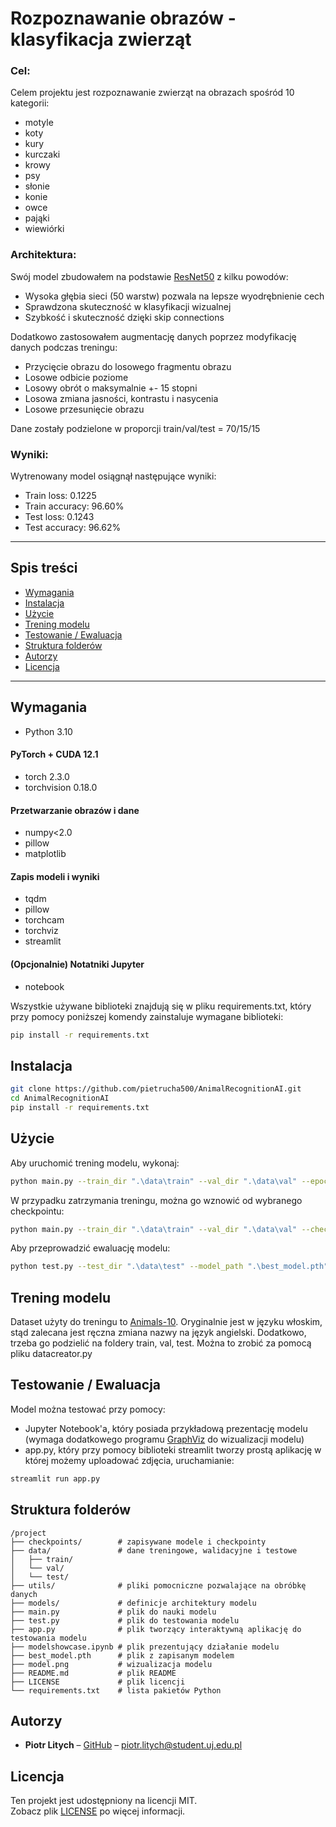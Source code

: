# Rozpoznawanie obrazów - klasyfikacja zwierząt

### Cel:
Celem projektu jest rozpoznawanie zwierząt na obrazach spośród 10 kategorii:  
- motyle
- koty
- kury
- kurczaki
- krowy
- psy
- słonie
- konie
- owce
- pająki
- wiewiórki
### Architektura:
Swój model zbudowałem na podstawie [ResNet50](https://arxiv.org/abs/1512.03385) z kilku powodów:
- Wysoka głębia sieci (50 warstw) pozwala na lepsze wyodrębnienie cech
- Sprawdzona skuteczność w klasyfikacji wizualnej
- Szybkość i skuteczność dzięki skip connections  

Dodatkowo zastosowałem augmentację danych poprzez modyfikację danych podczas treningu:
- Przycięcie obrazu do losowego fragmentu obrazu
- Losowe odbicie poziome
- Losowy obrót o maksymalnie +- 15 stopni
- Losowa zmiana jasności, kontrastu i nasycenia
- Losowe przesunięcie obrazu

Dane zostały podzielone w proporcji train/val/test = 70/15/15
### Wyniki:
Wytrenowany model osiągnął następujące wyniki:
- Train loss: 0.1225
- Train accuracy: 96.60%
- Test loss: 0.1243
- Test accuracy: 96.62%

---

## Spis treści

- [Wymagania](#wymagania)  
- [Instalacja](#instalacja)  
- [Użycie](#użycie)  
- [Trening modelu](#trening-modelu)  
- [Testowanie / Ewaluacja](#testowanie--ewaluacja)  
- [Struktura folderów](#struktura-folderów)  
- [Autorzy](#autorzy)  
- [Licencja](#licencja)  

---

## Wymagania

- Python 3.10  
#### PyTorch + CUDA 12.1
- torch 2.3.0
- torchvision 0.18.0
#### Przetwarzanie obrazów i dane
- numpy<2.0
- pillow
- matplotlib
#### Zapis modeli i wyniki
- tqdm
- pillow
- torchcam
- torchviz
- streamlit 
#### (Opcjonalnie) Notatniki Jupyter
- notebook

Wszystkie używane biblioteki znajdują się w pliku requirements.txt, który przy pomocy poniższej komendy zainstaluje wymagane biblioteki:
```bash
pip install -r requirements.txt
```
## Instalacja
```bash
git clone https://github.com/pietrucha500/AnimalRecognitionAI.git
cd AnimalRecognitionAI
pip install -r requirements.txt
```

## Użycie
Aby uruchomić trening modelu, wykonaj:
```bash
python main.py --train_dir ".\data\train" --val_dir ".\data\val" --epochs 1000 --batch_size 32
```
W przypadku zatrzymania treningu, można go wznowić od wybranego checkpointu:
```bash
python main.py --train_dir ".\data\train" --val_dir ".\data\val" --checkpoint checkpoints/epoch_number.pth
```
Aby przeprowadzić ewaluację modelu:
```bash
python test.py --test_dir ".\data\test" --model_path ".\best_model.pth"
```
## Trening modelu

Dataset użyty do treningu to [Animals-10](https://www.kaggle.com/datasets/alessiocorrado99/animals10?select=raw-img).
Oryginalnie jest w języku włoskim, stąd zalecana jest ręczna zmiana nazwy na język angielski.
Dodatkowo, trzeba go podzielić na foldery train, val, test. Można to zrobić za pomocą pliku datacreator.py

## Testowanie / Ewaluacja

Model można testować przy pomocy:
- Jupyter Notebook'a, który posiada przykładową prezentację modelu (wymaga dodatkowego programu [GraphViz](https://graphviz.org/) do wizualizacji modelu)
- app.py, który przy pomocy biblioteki streamlit tworzy prostą aplikację w której możemy uploadować zdjęcia, uruchamianie:
```bash
streamlit run app.py
```

## Struktura folderów
```aiignore
/project
├── checkpoints/        # zapisywane modele i checkpointy
├── data/               # dane treningowe, walidacyjne i testowe
│   ├── train/
│   └── val/
│   └── test/
├── utils/              # pliki pomocniczne pozwalające na obróbkę danych
├── models/             # definicje architektury modelu
├── main.py             # plik do nauki modelu
├── test.py             # plik do testowania modelu
├── app.py              # plik tworzący interaktywną aplikację do testowania modelu
├── modelshowcase.ipynb # plik prezentujący działanie modelu
├── best_model.pth      # plik z zapisanym modelem
├── model.png           # wizualizacja modelu
├── README.md           # plik README
├── LICENSE             # plik licencji
└── requirements.txt    # lista pakietów Python
```
## Autorzy
- **Piotr Litych** – [GitHub](https://github.com/pietrucha500) – piotr.litych@student.uj.edu.pl

## Licencja
Ten projekt jest udostępniony na licencji MIT.  
Zobacz plik [LICENSE](LICENSE) po więcej informacji.

